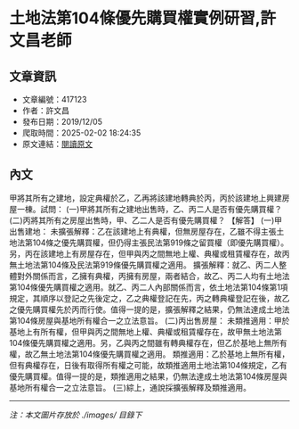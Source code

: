 # 土地法第104條優先購買權實例研習,許文昌老師

## 文章資訊
- 文章編號：417123
- 作者：許文昌
- 發布日期：2019/12/05
- 爬取時間：2025-02-02 18:24:35
- 原文連結：[閱讀原文](https://real-estate.get.com.tw/Columns/detail.aspx?no=417123)

## 內文
甲將其所有之建地，設定典權於乙，乙再將該建地轉典於丙，丙於該建地上興建房屋一棟。試問：
(一)甲將其所有之建地出售時，乙、丙二人是否有優先購買權？
(二)丙將其所有之房屋出售時，甲、乙二人是否有優先購買權？
【解答】
(一)甲出售建地：
未擴張解釋：乙在該建地上有典權，但無房屋存在，乙雖不得主張土地法第104條之優先購買權，但仍得主張民法第919條之留買權（即優先購買權）。另，丙在該建地上有房屋存在，但甲與丙之間無地上權、典權或租賃權存在，故丙無土地法第104條及民法第919條優先購買權之適用。
擴張解釋：就乙、丙二人整體對外關係而言，乙擁有典權，丙擁有房屋，兩者結合，故乙、丙二人均有土地法第104條優先購買權之適用。就乙、丙二人內部關係而言，依土地法第104條第1項規定，其順序以登記之先後定之，乙之典權登記在先，丙之轉典權登記在後，故乙之優先購買權先於丙而行使。值得一提的是，擴張解釋之結果，仍無法達成土地法第104條房屋與基地所有權合一之立法意旨。
(二)丙出售房屋：
未類推適用：甲於基地上有所有權，但甲與丙之間無地上權、典權或租賃權存在，故甲無土地法第104條優先購買權之適用。另，乙與丙之間雖有轉典權存在，但乙於基地上無所有權，故乙無土地法第104條優先購買權之適用。
類推適用：乙於基地上無所有權，但有典權存在，日後有取得所有權之可能，故類推適用土地法第104條規定，乙有優先購買權。值得一提的是，類推適用之結果，仍無法達成土地法第104條房屋與基地所有權合一之立法意旨。
(三)綜上，通說採擴張解釋及類推適用。

---
*注：本文圖片存放於 ./images/ 目錄下*
